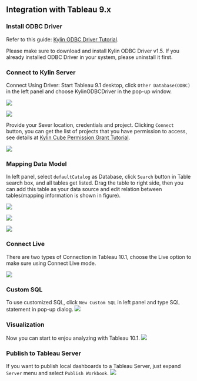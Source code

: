 ## Integration with Tableau 9.x

### Install ODBC Driver
Refer to this guide: [Kylin ODBC Driver Tutorial](driver/odbc.en.md).

Please make sure to download and install Kylin ODBC Driver v1.5. If you already installed ODBC Driver in your system, please uninstall it first.  

### Connect to Kylin Server
Connect Using Driver: Start Tableau 9.1 desktop, click `Other Database(ODBC)` in the left panel and choose KylinODBCDriver in the pop-up window. 


![](images/tableau_10/step1.PNG)

![](images/tableau_10/step2.PNG)



Provide your Sever location, credentials and project. Clicking `Connect` button, you can get the list of projects that you have permission to access, see details at [Kylin Cube Permission Grant Tutorial](./acl.html).


![](images/tableau_10/step3.PNG)

### Mapping Data Model
In left panel, select `defaultCatalog` as Database, click `Search` button in Table search box, and all tables get listed. Drag the table to right side, then you can add this table as your data source and edit relation between tables(mapping information is shown in figure).

![](images/tableau_10/step5.PNG)


![](images/tableau_10/step11.PNG)



![](images/tableau_10/step12.PNG)

### Connect Live

There are two types of Connection in Tableau 10.1, choose the Live option to make sure using Connect Live mode.

![](images/tableau_10/step9.PNG)

### Custom SQL
To use customized SQL, click `New Custom SQL` in left panel and type SQL statement in pop-up dialog.
![](images/tableau_10/step10.PNG)



### Visualization

Now you can start to enjou analyzing with Tableau 10.1.
![](images/tableau_10/step13.PNG)

### Publish to Tableau Server
If you want to publish local dashboards to a Tableau Server, just expand `Server` menu and select `Publish Workbook`.
![](images/tableau_10/step14.PNG)


